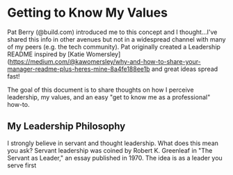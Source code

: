 # Getting to Know My Values

Pat Berry (@build.com) introduced me to this concept and I thought...I've shared this info in other avenues but not in a widespread channel with many of my peers (e.g. the tech community). Pat originally created a Leadership README inspired by [Katie Womersley](https://medium.com/@kawomersley/why-and-how-to-share-your-manager-readme-plus-heres-mine-8a4fe188ee1b and great ideas spread fast!

The goal of this document is to share thoughts on how I perceive leadership, my values, and an easy "get to know me as a professional" how-to. 



## My Leadership Philosophy 

I strongly believe in servant and thought leadership. What does this mean you ask? Servant leadership was coined by Robert K. Greenleaf in "The Servant as Leader," an essay published in 1970. The idea is as a leader you serve first

